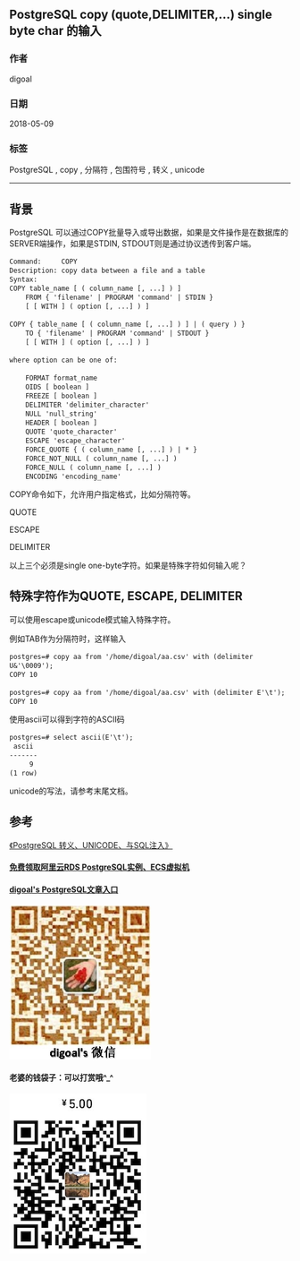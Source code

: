 ## PostgreSQL copy (quote,DELIMITER,...) single byte char 的输入  
                                                                 
### 作者                                                                 
digoal                                                                 
                                                                 
### 日期                                                                 
2018-05-09                                                               
                                                                 
### 标签                                                                 
PostgreSQL , copy , 分隔符 , 包围符号 , 转义 , unicode    
                                                                 
----                                                                 
                                                                 
## 背景        
PostgreSQL 可以通过COPY批量导入或导出数据，如果是文件操作是在数据库的SERVER端操作，如果是STDIN, STDOUT则是通过协议透传到客户端。  
  
```  
Command:     COPY  
Description: copy data between a file and a table  
Syntax:  
COPY table_name [ ( column_name [, ...] ) ]  
    FROM { 'filename' | PROGRAM 'command' | STDIN }  
    [ [ WITH ] ( option [, ...] ) ]  
  
COPY { table_name [ ( column_name [, ...] ) ] | ( query ) }  
    TO { 'filename' | PROGRAM 'command' | STDOUT }  
    [ [ WITH ] ( option [, ...] ) ]  
  
where option can be one of:  
  
    FORMAT format_name  
    OIDS [ boolean ]  
    FREEZE [ boolean ]  
    DELIMITER 'delimiter_character'  
    NULL 'null_string'  
    HEADER [ boolean ]  
    QUOTE 'quote_character'  
    ESCAPE 'escape_character'  
    FORCE_QUOTE { ( column_name [, ...] ) | * }  
    FORCE_NOT_NULL ( column_name [, ...] )  
    FORCE_NULL ( column_name [, ...] )  
    ENCODING 'encoding_name'  
```  
  
COPY命令如下，允许用户指定格式，比如分隔符等。  
  
QUOTE  
  
ESCAPE  
  
DELIMITER  
  
以上三个必须是single one-byte字符。如果是特殊字符如何输入呢？  
  
## 特殊字符作为QUOTE, ESCAPE, DELIMITER  
可以使用escape或unicode模式输入特殊字符。  
  
例如TAB作为分隔符时，这样输入  
  
```  
postgres=# copy aa from '/home/digoal/aa.csv' with (delimiter U&'\0009');  
COPY 10  
  
postgres=# copy aa from '/home/digoal/aa.csv' with (delimiter E'\t');  
COPY 10  
```  
  
使用ascii可以得到字符的ASCII码  
  
```  
postgres=# select ascii(E'\t');  
 ascii   
-------  
     9  
(1 row)  
```  
  
unicode的写法，请参考末尾文档。  
  
## 参考  
  
[《PostgreSQL 转义、UNICODE、与SQL注入》](../201704/20170402_01.md)    
  
  
  
  
  
  
  
  
  
  
  
  
  
  
  
#### [免费领取阿里云RDS PostgreSQL实例、ECS虚拟机](https://free.aliyun.com/ "57258f76c37864c6e6d23383d05714ea")
  
  
#### [digoal's PostgreSQL文章入口](https://github.com/digoal/blog/blob/master/README.md "22709685feb7cab07d30f30387f0a9ae")
  
  
![digoal's weixin](../pic/digoal_weixin.jpg "f7ad92eeba24523fd47a6e1a0e691b59")
  
  
#### 老婆的钱袋子：可以打赏哦^_^  
![wife's weixin ds](../pic/wife_weixin_ds.jpg "acd5cce1a143ef1d6931b1956457bc9f")
  
